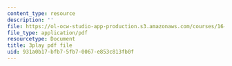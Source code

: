 ```yaml
---
content_type: resource
description: ''
file: https://ol-ocw-studio-app-production.s3.amazonaws.com/courses/16-687-private-pilot-ground-school-january-iap-2019/931a0b17bfb75fb70067e853c813fb0f_OlQie93CwLY.pdf
file_type: application/pdf
resourcetype: Document
title: 3play pdf file
uid: 931a0b17-bfb7-5fb7-0067-e853c813fb0f
---
```

